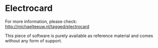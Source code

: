 # Electrocard

For more information, please check: http://michaelteeuw.nl/tagged/electrocard

This piece of software is purely available as reference material and comes without any form of support.
